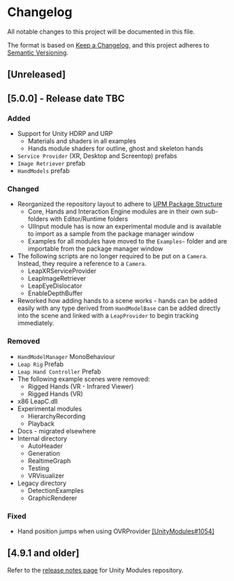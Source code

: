 # Changelog
All notable changes to this project will be documented in this file.

The format is based on [Keep a Changelog](https://keepachangelog.com/en/1.0.0/),
and this project adheres to [Semantic Versioning](https://semver.org/spec/v2.0.0.html).

## [Unreleased]

## [5.0.0] - Release date TBC
### Added
- Support for Unity HDRP and URP
  - Materials and shaders in all examples
  - Hands module shaders for outline, ghost and skeleton hands
- `Service Provider` (XR, Desktop and Screentop) prefabs
- `Image Retriever` prefab
- `HandModels` prefab

### Changed
- Reorganized the repository layout to adhere to [UPM Package Structure](https://docs.unity3d.com/Manual/cus-layout.html)
  - Core, Hands and Interaction Engine modules are in their own sub-folders with Editor/Runtime folders
  - UIInput module has is now an experimental module and is available to import as a sample from the package manager window
  - Examples for all modules have moved to the `Examples~` folder and are importable from the package manager window
- The following scripts are no longer required to be put on a `Camera`. Instead, they require a reference to a `Camera`.
  - LeapXRServiceProvider
  - LeapImageRetriever
  - LeapEyeDislocator
  - EnableDepthBuffer
- Reworked how adding hands to a scene works - hands can be added easily with any type derived from `HandModelBase` can be added directly into the scene and linked with a `LeapProvider` to begin tracking immediately.

### Removed
- `HandModelManager` MonoBehaviour
- `Leap Rig` Prefab
- `Leap Hand Controller` Prefab
- The following example scenes were removed:
  - Rigged Hands (VR - Infrared Viewer)
  - Rigged Hands (VR)
- x86 LeapC.dll
- Experimental modules
  - HierarchyRecording
  - Playback
- Docs - migrated elsewhere
- Internal directory
  - AutoHeader
  - Generation
  - RealtimeGraph
  - Testing
  - VRVisualizer
- Legacy directory
  - DetectionExamples
  - GraphicRenderer

### Fixed
- Hand position jumps when using OVRProvider [[UnityModules#1054]](https://github.com/leapmotion/UnityModules/issues/1054) 



## [4.9.1 and older]

[older-releases]: https://github.com/leapmotion/UnityModules/releases "UnityModules Releases"

Refer to the [release notes page][older-releases] for Unity Modules repository.